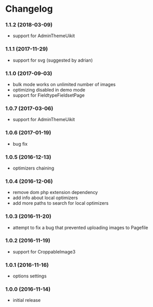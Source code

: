 # Changelog

### 1.1.2 (2018-03-09)
- support for AdminThemeUikit

### 1.1.1 (2017-11-29)
- support for svg (suggested by adrian)

### 1.1.0 (2017-09-03)
- bulk mode works on unlimited number of images 
- optimizing disabled in demo mode
- support for FieldtypeFieldsetPage

### 1.0.7 (2017-03-06)
- support for AdminThemeUikit

### 1.0.6 (2017-01-19)
- bug fix

### 1.0.5 (2016-12-13)
- optimizers chaining

### 1.0.4 (2016-12-06)
- remove dom php extension dependency
- add info about local optimizers
- add more paths to search for local optimizers

### 1.0.3 (2016-11-20)
- attempt to fix a bug that prevented uploading images to Pagefile

### 1.0.2 (2016-11-19)
- support for CroppableImage3

### 1.0.1 (2016-11-16)
- options settings

### 1.0.0 (2016-11-14)
- initial release
